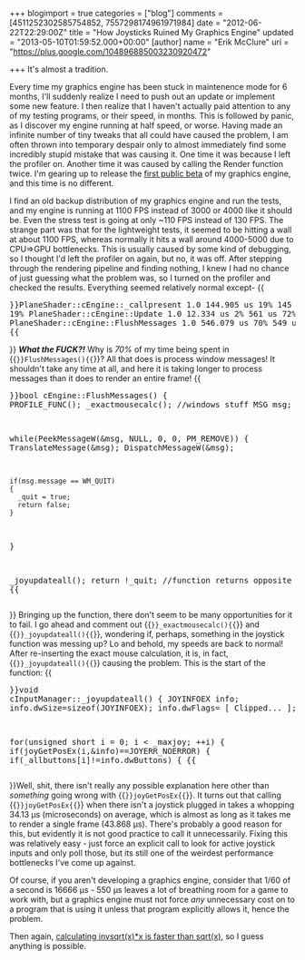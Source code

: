 +++
blogimport = true
categories = ["blog"]
comments = [4511252302585754852, 7557298174961971984]
date = "2012-06-22T22:29:00Z"
title = "How Joysticks Ruined My Graphics Engine"
updated = "2013-05-10T01:59:52.000+00:00"
[author]
name = "Erik McClure"
uri = "https://plus.google.com/104896885003230920472"

+++
It's almost a tradition. 

Every time my graphics engine has been stuck in maintenence mode for 6 months, I'll suddenly realize I need to push out an update or implement some new feature. I then realize that I haven't actually paid attention to any of my testing programs, or their speed, in months. This is followed by panic, as I discover my engine running at half speed, or worse. Having made an infinite number of tiny tweaks that all could have caused the problem, I am often thrown into temporary despair only to almost immediately find some incredibly stupid mistake that was causing it. One time it was because I left the profiler on. Another time it was caused by calling the Render function twice. I'm gearing up to release the [first public beta](http://blackspherestudios.com) of my graphics engine, and this time is no different. 

I find an old backup distribution of my graphics engine and run the tests, and my engine is running at 1100 FPS instead of 3000 or 4000 like it should be. Even the stress test is going at only ~110 FPS instead of 130 FPS. The strange part was that for the lightweight tests, it seemed to be hitting a wall at about 1100 FPS, whereas normally it hits a wall around 4000-5000 due to CPU⇒GPU bottlenecks. This is usually caused by some kind of debugging, so I thought I'd left the profiler on again, but no, it was off. After stepping through the rendering pipeline and finding nothing, I knew I had no chance of just guessing what the problem was, so I turned on the profiler and checked the results. Everything seemed relatively normal except-  {{<pre>}}PlaneShader::cEngine::_callpresent       1.0    144.905 us   19%        145 us   19%
PlaneShader::cEngine::Update             1.0     12.334 us    2%        561 us   72%
  PlaneShader::cEngine::FlushMessages    1.0    546.079 us   70%        549 us   71%
{{</pre>}} ***What the FUCK?!*** Why is *70%* of my time being spent in {{<code>}}FlushMessages(){{</code>}}? All that does is process window messages! It shouldn't take any time at all, and here it is taking longer to process messages than it does to render an entire frame!  {{<pre cpp>}}bool cEngine::FlushMessages()
{
  PROFILE_FUNC();
  _exactmousecalc();
  //windows stuff
  MSG msg;

  while(PeekMessageW(&msg, NULL, 0, 0, PM_REMOVE))
  {
    TranslateMessage(&msg);
    DispatchMessageW(&msg);

    if(msg.message == WM_QUIT)
    {
      _quit = true;
      return false;
    }
  }
  
  _joyupdateall();
  return !_quit; //function returns opposite of quit
}
{{</pre>}} Bringing up the function, there don't seem to be many opportunities for it to fail. I go ahead and comment out {{<code>}}_exactmousecalc(){{</code>}} and {{<code>}}_joyupdateall(){{</code>}}, wondering if, perhaps, something in the joystick function was messing up? Lo and behold, my speeds are back to normal! After re-inserting the exact mouse calculation, it is, in fact, {{<code>}}_joyupdateall(){{</code>}} causing the problem. This is the start of the function:  {{<pre cpp>}}void cInputManager::_joyupdateall()
{
  JOYINFOEX info;
  info.dwSize=sizeof(JOYINFOEX);
  info.dwFlags= [ Clipped... ];

  for(unsigned short i = 0; i < _maxjoy; ++i)
  {
    if(joyGetPosEx(i,&info)==JOYERR_NOERROR)
    {
      if(_allbuttons[i]!=info.dwButtons)
      {
{{</pre>}}Well, shit, there isn't really any possible explanation here other than *something* going wrong with {{<code>}}joyGetPosEx{{</code>}}. It turns out that calling {{<code>}}joyGetPosEx{{</code>}} when there isn't a joystick plugged in takes a whopping 34.13 µs (microseconds) on average, which is almost as long as it takes me to render a single frame (43.868 µs). There's probably a good reason for this, but evidently it is not good practice to call it unnecessarily. Fixing this was relatively easy - just force an explicit call to look for active joystick inputs and only poll those, but its still one of the weirdest performance bottlenecks I've come up against. 

Of course, if you aren't developing a graphics engine, consider that 1/60 of a second is 16666 µs - 550 µs leaves a lot of breathing room for a game to work with, but a graphics engine must not force *any* unnecessary cost on to a program that is using it unless that program explicitly allows it, hence the problem. 

Then again, [calculating invsqrt(x)*x is faster than sqrt(x)](http://stackoverflow.com/questions/1528727/why-is-sse-scalar-sqrtx-slower-than-rsqrtx-x), so I guess anything is possible.
